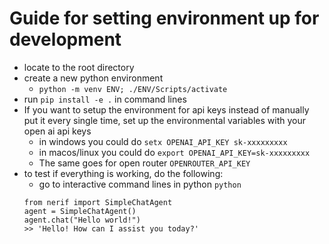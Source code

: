# Guide for setting environment up for development

 - locate to the root directory
 - create a new python environment
   - `python -m venv ENV; ./ENV/Scripts/activate`
 - run `pip install -e .` in command lines
 - If you want to setup the environment for api keys instead of manually put it every single time, set up the environmental variables with your open ai api keys
   - in windows you could do `setx OPENAI_API_KEY sk-xxxxxxxxx`
   - in macos/linux you could do `export OPENAI_API_KEY=sk-xxxxxxxxx`
   - The same goes for open router `OPENROUTER_API_KEY`
 - to test if everything is working, do the following:
   - go to interactive command lines in python `python`
    ```
    from nerif import SimpleChatAgent
    agent = SimpleChatAgent()
    agent.chat("Hello world!")
    >> 'Hello! How can I assist you today?'
    ```